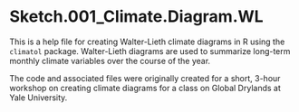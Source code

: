 # Sketch.001_Climate.Diagram.WL
This is a help file for creating Walter-Lieth climate diagrams in R using the `climatol` package. Walter-Lieth diagrams are used to summarize long-term monthly climate variables over the course of the year.

The code and associated files were originally created for a short, 3-hour workshop on creating climate diagrams for a class on Global Drylands at Yale University.
